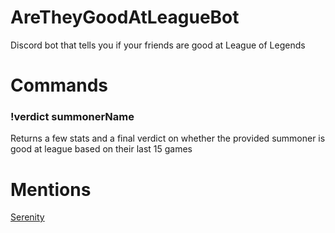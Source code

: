 # AreTheyGoodAtLeagueBot
Discord bot that tells you if your friends are good at League of Legends

# Commands
### !verdict summonerName
  Returns a few stats and a final verdict on whether the provided summoner is good at league based on their last 15 games
  
# Mentions
[Serenity](https://github.com/serenity-rs/serenity)

